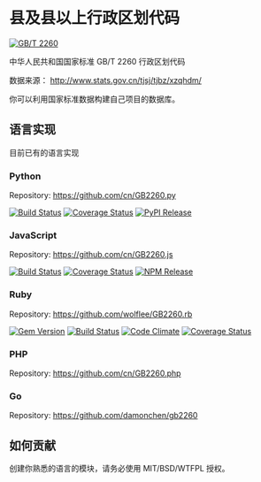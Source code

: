 # 县及县以上行政区划代码

[![GB/T 2260](http://img.shields.io/badge/GB%2FT-2260-blue.svg?style=flat)](spec.md)

中华人民共和国国家标准 GB/T 2260 行政区划代码

数据来源： <http://www.stats.gov.cn/tjsj/tjbz/xzqhdm/>

你可以利用国家标准数据构建自己项目的数据库。

## 语言实现

目前已有的语言实现

### Python

Repository: <https://github.com/cn/GB2260.py>

[![Build Status](https://travis-ci.org/cn/GB2260.py.svg?branch=master)](https://travis-ci.org/cn/GB2260.py)
[![Coverage Status](https://coveralls.io/repos/cn/GB2260.py/badge.svg?branch=master&service=github)](https://coveralls.io/github/cn/GB2260.py?branch=master)
[![PyPI Release](https://badge.fury.io/py/gb2260.svg)](https://pypi.python.org/pypi/GB2260)

### JavaScript

Repository: <https://github.com/cn/GB2260.js>

[![Build Status](https://travis-ci.org/cn/GB2260.py.svg?branch=master)](https://travis-ci.org/cn/GB2260.js)
[![Coverage Status](https://coveralls.io/repos/cn/GB2260.js/badge.svg?branch=master&service=github)](https://coveralls.io/github/cn/GB2260.js?branch=master)
[![NPM Release](https://badge.fury.io/js/gb2260.svg)](https://npmjs.org/package/gb2260)

### Ruby

Repository: <https://github.com/wolflee/GB2260.rb>

[![Gem Version](https://badge.fury.io/rb/GB2260.svg)](http://badge.fury.io/rb/GB2260)
[![Build Status](https://travis-ci.org/wolflee/GB2260.rb.svg?branch=master)](https://travis-ci.org/wolflee/GB2260.rb)
[![Code Climate](https://codeclimate.com/github/wolflee/GB2260.rb/badges/gpa.svg)](https://codeclimate.com/github/wolflee/GB2260.rb)
[![Coverage Status](https://coveralls.io/repos/wolflee/GB2260.rb/badge.svg?branch=master&service=github)](https://coveralls.io/github/wolflee/GB2260.rb?branch=master)

### PHP

Repository: <https://github.com/cn/GB2260.php>


### Go

Repository: <https://github.com/damonchen/gb2260>


## 如何贡献

创建你熟悉的语言的模块，请务必使用 MIT/BSD/WTFPL 授权。
